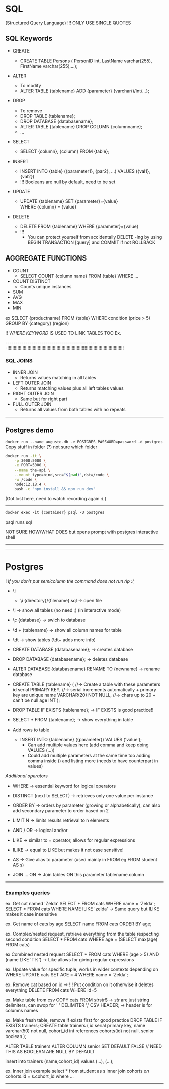 # SQL
(Structured Query Language)
!!! ONLY USE SINGLE QUOTES

## SQL Keywords

- CREATE
	+ CREATE TABLE Persons (
				PersonID int,
				LastName varchar(255),
				FirstName varchar(255),...);

- ALTER
	+ To modify
	+ ALTER TABLE {tablename} ADD {parameter} {varchar()/int/...};
	
- DROP
	+ To remove
	+ DROP TABLE {tablename};
	+ DROP DATABASE {databasename};
	+ ALTER TABLE {tablename} DROP COLUMN {columnname};
	+ ...

- SELECT
	+ SELECT {column}, {column} FROM {table};
	
- INSERT
	+ INSERT INTO {table} ({parameter1}, {par2}, ...) VALUES ({val1}, {val2})
	+ !!! Booleans are null by default, need to be set
	
- UPDATE
	+ UPDATE {tablename}
	  SET {parameter}={value}      
	  WHERE {column} = {value}
	
- DELETE
	+ DELETE FROM {tablename} WHERE {parameter}={value}
	+ !!!
		* You can protect yourself from accidentally DELETE -ing by using BEGIN TRANSACTION [query] and COMMIT if not ROLLBACK
	


## AGGREGATE FUNCTIONS

- COUNT
	+ SELECT COUNT {column name} FROM {table} WHERE ...
- COUNT DISTINCT 
	+ Counts unique instances
- SUM
- AVG
- MAX 
- MIN

ex
SELECT {productname}
FROM {table}
WHERE condition (price > 5)
GROUP BY {category} (region)

!! _WHERE KEYWORD_ IS USED TO LINK TABLES TOO
Ex.

----------------------------------------------!!!!!!!!!!!!!!!!!!!!!!!!!!!!!!!!!!!!!!!!!!!!!!!!!!!!!!!!!!!!!!!!!!!!!!!!!!!!!!!!!!!!!!!!!!!!

### SQL JOINS

- INNER JOIN
	+ Returns values matching in all tables
- LEFT OUTER JOIN
	+ Returns matching values plus all left tables values
- RIGHT OUTER JOIN
	+ Same but for right part
- FULL OUTER JOIN
	+ Returns all values from both tables with no repeats








---

## Postgres demo
`docker run --name auguste-db -e POSTGRES_PASSWORD=password -d postgres`
Copy stuff in folder (?) not sure which folder

```bash
docker run -it \
	-p 3000:5000 \
	-e PORT=5000 \
	--name the-api \
	--mount type=bind,src="$(pwd)",dst=/code \
	-w /code \
	node:12.18.4 \
	bash -c "npm install && npm run dev"
```

(Got lost here, need to watch recording again :( )


---

`docker exec -it {container} psql -U postgres`

psql runs sql

NOT SURE HOW/WHAT DOES but opens prompt with postgres interactive shell

---


------------ 
# Postgres

! *If you don't put semicolumn the command does not run rip :(*

- \i 
	+ \i {directory}/{filename}.sql -> open file

- \l -> show all tables (no need ;) (in interactive mode)

- \c {database} -> swich to database

- \d + {tablename} -> show all column names for table

- \dt -> show tables (\dt+ adds more info)

- CREATE DATABASE {databasename}; -> creates database

- DROP DATABASE {databasename}; -> deletes database

- ALTER DATABASE {databasename} RENAME TO {newname} -> rename database

- CREATE TABLE {tablename} ( //-> Create a table with these parameters
			id serial PRIMARY KEY, //-> serial increments automatically + primary key are unique
			name VARCHAR(20) NOT NULL, //-> chars up to 20 + can't be null
			age INT
			);

- DROP TABLE IF EXISTS {tablename}; -> IF EXISTS is good practice!! 

- SELECT * FROM {tablename}; -> show everything in table

- Add rows to table
	+ INSERT INTO {tablename} ({parameter})
				VALUES ('value');
		* Can add multiple values here (add comma and keep doing VALUES (...))
		* Could add multiple parameters at the same time too adding comma inside () and listing more (needs to have counterpart in values)
		

*Additional operators*

- WHERE -> essential keyword for logical operators

- DISTINCT (next to SELECT) -> retrieves only one value per instance

- ORDER BY -> orders by parameter (growing or alphabetically), can also add secondary parameter to order based on 2

- LIMIT N -> limits results retrieval to n elements

- AND / OR -> logical and/or

- LIKE -> similar to = operator, allows for regular expressions

- ILIKE -> equal to LIKE but makes it not case sensitive!

- AS -> Give alias to parameter (used mainly in FROM eg FROM student AS s)

- JOIN ... ON -> Join tables ON this parameter tablename.column 

---


### Examples queries

ex. Get cat named 'Zelda'
SELECT * FROM cats WHERE name = 'Zelda';
SELECT * FROM cats WHERE NAME ILIKE 'zelda' -> Same query but ILIKE makes it case insensitive

ex. Get name of cats by age
SELECT name FROM cats ORDER BY age;

ex. Complex/nested request, retrieve everything from the table respecting second condition
SELECT * FROM cats
WHERE age = (SELECT max(age) FROM cats) 

ex Combined nested request
SELECT * FROM cats
WHERE (age > 5) AND (name LIKE 'T%') -> Like allows for giving regular expressions

ex. Update value for specific tuple, works in wider contexts depending on WHERE
UPDATE cats 
SET AGE = 4
WHERE name = 'Zelda';

ex. Remove cat based on id -> !!! Put condition on it otherwise it deletes everything
DELETE FROM cats
WHERE id=5

ex. Make table from csv
COPY cats
FROM $str%/code/data/cats.csv$str$   -> $str$ are just string delimiters, can swop for ' '
DELIMITER ',' CSV HEADER; 	-> header is for columns names


ex. Make fresh table, remove if exists first for good practice 
DROP TABLE IF EXISTS trainers;
CREATE table trainers (
	id serial primary key,
	name varchar(50) not null,
	cohort_id int references cohorts(id) not null,
	senior boolean
	);

ALTER TABLE trainers
ALTER COLUMN senior
SET DEFAULT FALSE  // NEED THIS AS BOOLEAN ARE NULL BY DEFAULT

insert into trainers (name,cohort_id)
values (...), (...);


ex. Inner join example
select * from student as s
inner join cohorts _on_ cohorts.id = s.cohort_id
where ... 


---





